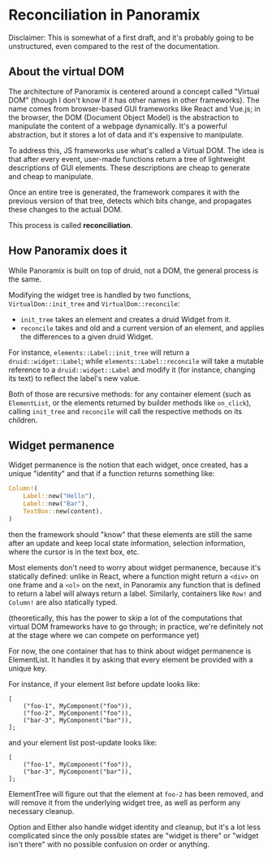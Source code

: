 # Reconciliation in Panoramix

Disclaimer: This is somewhat of a first draft, and it's probably going to be unstructured, even compared to the rest of the documentation.

## About the virtual DOM

The architecture of Panoramix is centered around a concept called "Virtual DOM" (though I don't know if it has other names in other frameworks). The name comes from browser-based GUI frameworks like React and Vue.js; in the browser, the DOM (Document Object Model) is the abstraction to manipulate the content of a webpage dynamically. It's a powerful abstraction, but it stores a lot of data and it's expensive to manipulate.

To address this, JS frameworks use what's called a Virtual DOM. The idea is that after every event, user-made functions return a tree of lightweight descriptions of GUI elements. These descriptions are cheap to generate and cheap to manipulate.

Once an entire tree is generated, the framework compares it with the previous version of that tree, detects which bits change, and propagates these changes to the actual DOM.

This process is called **reconciliation**.


## How Panoramix does it

While Panoramix is built on top of druid, not a DOM, the general process is the same.

Modifying the widget tree is handled by two functions, `VirtualDom::init_tree` and `VirtualDom::reconcile`:

- `init_tree` takes an element and creates a druid Widget from it.
- `reconcile` takes and old and a current version of an element, and applies the differences to a given druid Widget.

For instance, `elements::Label::init_tree` will return a `druid::widget::Label`; while `elements::Label::reconcile` will take a mutable reference to a `druid::widget::Label` and modify it (for instance, changing its text) to reflect the label's new value.

Both of those are recursive methods: for any container element (such as `ElementList`, or the elements returned by builder methods like `on_click`), calling `init_tree` and `reconcile` will call the respective methods on its children.


## Widget permanence

Widget permanence is the notion that each widget, once created, has a unique "identity" and that if a function returns something like:

```rust
Column!(
    Label::new("Hello"),
    Label::new("Bar"),
    TextBox::new(content),
)
```

then the framework should "know" that these elements are still the same after an update and keep local state information, selection information, where the cursor is in the text box, etc.

Most elements don't need to worry about widget permanence, because it's statically defined: unlike in React, where a function might return a `<div>` on one frame and a `<ol>` on the next, in Panoramix any function that is defined to return a label will always return a label. Similarly, containers like `Row!` and `Column!` are also statically typed.

(theoretically, this has the power to skip a lot of the computations that virtual DOM frameworks have to go through; in practice, we're definitely not at the stage where we can compete on performance yet)

For now, the one container that has to think about widget permanence is ElementList. It handles it by asking that every element be provided with a unique key.

For instance, if your element list before update looks like:

``` text
[
    ("foo-1", MyComponent("foo")),
    ("foo-2", MyComponent("foo")),
    ("bar-3", MyComponent("bar")),
];
```

 and your element list post-update looks like:

``` text
[
    ("foo-1", MyComponent("foo")),
    ("bar-3", MyComponent("bar")),
];
```

ElementTree will figure out that the element at `foo-2` has been removed, and will remove it from the underlying widget tree, as well as perform any necessary cleanup.

Option and Either also handle widget identity and cleanup, but it's a lot less complicated since the only possible states are "widget is there" or "widget isn't there" with no possible confusion on order or anything.
